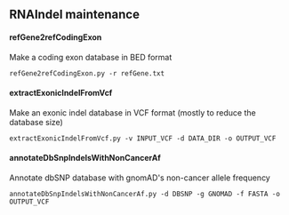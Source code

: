 ## RNAIndel maintenance

#### refGene2refCodingExon
Make a coding exon database in BED format
```
refGene2refCodingExon.py -r refGene.txt
```

#### extractExonicIndelFromVcf
Make an exonic indel database in VCF format (mostly to reduce the database size)
```
extractExonicIndelFromVcf.py -v INPUT_VCF -d DATA_DIR -o OUTPUT_VCF
```

#### annotateDbSnpIndelsWithNonCancerAf
Annotate dbSNP database with gnomAD's non-cancer allele frequency
```
annotateDbSnpIndelsWithNonCancerAf.py -d DBSNP -g GNOMAD -f FASTA -o OUTPUT_VCF
```

